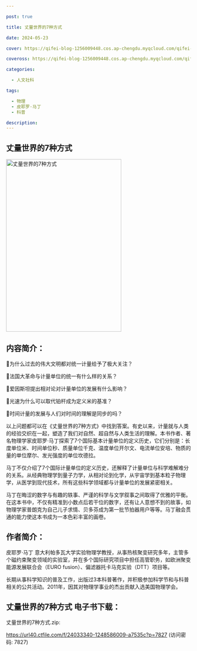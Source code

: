 ```yaml
---

post: true

title: 丈量世界的7种方式

date: 2024-05-23

cover: https://qifei-blog-1256009448.cos.ap-chengdu.myqcloud.com/qifei-blog/663719e20ea9cb14035b90e8.jpg

coveross: https://qifei-blog-1256009448.cos.ap-chengdu.myqcloud.com/qifei-blog/663719e20ea9cb14035b90e8.jpg

categories:

  - 人文社科

tags:

  - 物理
  - 皮耶罗·马丁
  - 科普

description:
---
```


## 丈量世界的7种方式
<img alt="丈量世界的7种方式 " class="aligncenter loading" data-was-processed="true" decoding="async" fetchpriority="high" height="471" src="https://qifei-blog-1256009448.cos.ap-chengdu.myqcloud.com/qifei-blog/663719e20ea9cb14035b90e8.jpg  " style="cursor: zoom-in;" width="314"/>

## 内容简介：

为什么过去的伟大文明都对统一计量给予了极大关注？

法国大革命与计量单位的统一有什么样的关系？

爱因斯坦提出相对论对计量单位的发展有什么影响？

光速为什么可以取代铂杆成为定义米的基准？

时间计量的发展与人们对时间的理解是同步的吗？

以上问题都可以在《丈量世界的7种方式》中找到答案。有史以来，计量就与人类的经验交织在一起，塑造了我们对自然、超自然与人类生活的理解。本书作者、著名物理学家皮耶罗·马丁探索了7个国际基本计量单位的定义历史，它们分别是：长度单位米、时间单位秒、质量单位千克、温度单位开尔文、电流单位安培、物质的量的单位摩尔、发光强度的单位坎德拉。

马丁不仅介绍了7个国际计量单位的定义历史，还解释了计量单位与科学难解难分的关系。从经典物理学到量子力学，从相对论到化学，从宇宙学到基本粒子物理学，从医学到现代技术，所有这些科学领域都与计量单位的发展紧密相关。

马丁在晦涩的数字与有趣的轶事、严谨的科学与文学叙事之间取得了优雅的平衡。在这本书中，不仅有精准到小数点后若干位的数字，还有让人意想不到的故事，如物理学家普朗克为自己儿子求情、贝多芬成为第一批节拍器用户等等。马丁融会贯通的能力使这本书成为一本色彩丰富的画卷。

## 作者简介：

皮耶罗·马丁 意大利帕多瓦大学实验物理学教授，从事热核聚变研究多年，主管多个磁约束聚变领域的实验室，并在多个国际研究项目中担任高管职务，如欧洲聚变能源发展联合会（EURO fusion）、偏滤器托卡马克实验（DTT）项目等。

长期从事科学知识的普及工作，出版过3本科普著作，并积极参加科学节和与科普相关的公共活动。2011年，因其对物理学事业的杰出贡献入选美国物理学会。

## 丈量世界的7种方式 电子书下载：
丈量世界的7种方式.zip: 

https://url40.ctfile.com/f/24033340-1248586009-a7535c?p=7827 (访问密码: 7827)
